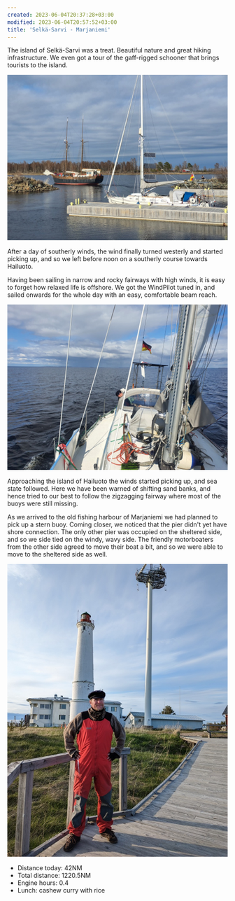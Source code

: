 ```yaml
---
created: 2023-06-04T20:37:28+03:00
modified: 2023-06-04T20:57:52+03:00
title: 'Selkä-Sarvi - Marjaniemi'
---
```


The island of Selkä-Sarvi was a treat. Beautiful nature and great hiking infrastructure. We even got a tour of the gaff-rigged schooner that brings tourists to the island.

![Image](../2023/6476c81ead205fc0e61782fa0afb3746.jpg) 

After a day of southerly winds, the wind finally turned westerly and started picking up, and so we left before noon on a southerly course towards Hailuoto.

Having been sailing in narrow and rocky fairways with high winds, it is easy to forget how relaxed life is offshore. We got the WindPilot tuned in, and sailed onwards for the whole day with an easy, comfortable beam reach.

![Image](../2023/c26e07472336918ad5965525242d58c4.jpg) 

Approaching the island of Hailuoto the winds started picking up, and sea state followed. Here we have been warned of shifting sand banks, and hence tried to our best to follow the zigzagging fairway where most of the buoys were still missing.

As we arrived to the old fishing harbour of Marjaniemi we had planned to pick up a stern buoy. Coming closer, we noticed that the pier didn't yet have shore connection. The only other pier was occupied on the sheltered side, and so we side tied on the windy, wavy side. The friendly motorboaters from the other side agreed to move their boat a bit, and so we were able to move to the sheltered side as well.

![Image](../2023/2ad9fd61d45e6764719acddb77676eb4.jpg) 

* Distance today: 42NM
* Total distance: 1220.5NM
* Engine hours: 0.4
* Lunch: cashew curry with rice
